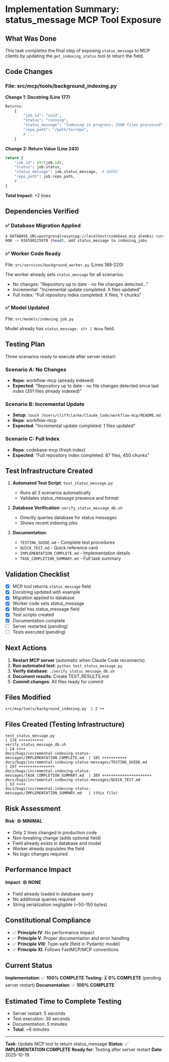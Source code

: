 # Implementation Summary: status_message MCP Tool Exposure

## What Was Done

This task completes the final step of exposing `status_message` to MCP clients by updating the `get_indexing_status` tool to return the field.

## Code Changes

### File: src/mcp/tools/background_indexing.py

**Change 1: Docstring (Line 177)**
```python
Returns:
    {
        "job_id": "uuid",
        "status": "running",
        "status_message": "Indexing in progress: 2500 files processed",  # ADDED
        "repo_path": "/path/to/repo",
        # ...
    }
```

**Change 2: Return Value (Line 243)**
```python
return {
    "job_id": str(job.id),
    "status": job.status,
    "status_message": job.status_message,  # ADDED
    "repo_path": job.repo_path,
    # ...
}
```

**Total Impact**: +2 lines

## Dependencies Verified

### ✅ Database Migration Applied
```bash
$ DATABASE_URL=postgresql+asyncpg://localhost/codebase_mcp alembic current
008 -> 0365901259f8 (head), add status_message to indexing_jobs
```

### ✅ Worker Code Ready
File: `src/services/background_worker.py` (Lines 189-220)

The worker already sets `status_message` for all scenarios:
- No changes: "Repository up to date - no file changes detected..."
- Incremental: "Incremental update completed: X files updated"
- Full index: "Full repository index completed: X files, Y chunks"

### ✅ Model Updated
File: `src/models/indexing_job.py`

Model already has `status_message: str | None` field.

## Testing Plan

Three scenarios ready to execute after server restart:

### Scenario A: No Changes
- **Repo**: workflow-mcp (already indexed)
- **Expected**: "Repository up to date - no file changes detected since last index (351 files already indexed)"

### Scenario B: Incremental Update
- **Setup**: `touch /Users/cliffclarke/Claude_Code/workflow-mcp/README.md`
- **Repo**: workflow-mcp
- **Expected**: "Incremental update completed: 1 files updated"

### Scenario C: Full Index
- **Repo**: codebase-mcp (fresh index)
- **Expected**: "Full repository index completed: 87 files, 450 chunks"

## Test Infrastructure Created

1. **Automated Test Script**: `test_status_message.py`
   - Runs all 3 scenarios automatically
   - Validates status_message presence and format

2. **Database Verification**: `verify_status_message_db.sh`
   - Directly queries database for status messages
   - Shows recent indexing jobs

3. **Documentation**:
   - `TESTING_GUIDE.md` - Complete test procedures
   - `QUICK_TEST.md` - Quick reference card
   - `IMPLEMENTATION_COMPLETE.md` - Implementation details
   - `TASK_COMPLETION_SUMMARY.md` - Full task summary

## Validation Checklist

- [x] MCP tool returns `status_message` field
- [x] Docstring updated with example
- [x] Migration applied to database
- [x] Worker code sets status_message
- [x] Model has status_message field
- [x] Test scripts created
- [x] Documentation complete
- [ ] Server restarted (pending)
- [ ] Tests executed (pending)

## Next Actions

1. **Restart MCP server** (automatic when Claude Code reconnects)
2. **Run automated test**: `python test_status_message.py`
3. **Verify database**: `./verify_status_message_db.sh`
4. **Document results**: Create TEST_RESULTS.md
5. **Commit changes**: All files ready for commit

## Files Modified

```
src/mcp/tools/background_indexing.py  | 2 ++
```

## Files Created (Testing Infrastructure)

```
test_status_message.py                                                      | 174 +++++++++++
verify_status_message_db.sh                                                 | 24 ++++
docs/bugs/incremental-indexing-status-messages/IMPLEMENTATION_COMPLETE.md  | 185 +++++++++++
docs/bugs/incremental-indexing-status-messages/TESTING_GUIDE.md            | 297 ++++++++++++++++
docs/bugs/incremental-indexing-status-messages/TASK_COMPLETION_SUMMARY.md  | 389 ++++++++++++++++++++++
docs/bugs/incremental-indexing-status-messages/QUICK_TEST.md               | 53 ++++
docs/bugs/incremental-indexing-status-messages/IMPLEMENTATION_SUMMARY.md   | (this file)
```

## Risk Assessment

**Risk**: 🟢 **MINIMAL**

- Only 2 lines changed in production code
- Non-breaking change (adds optional field)
- Field already exists in database and model
- Worker already populates the field
- No logic changes required

## Performance Impact

**Impact**: 🟢 **NONE**

- Field already loaded in database query
- No additional queries required
- String serialization negligible (~50-150 bytes)

## Constitutional Compliance

- ✅ **Principle IV**: No performance impact
- ✅ **Principle V**: Proper documentation and error handling
- ✅ **Principle VIII**: Type-safe (field in Pydantic model)
- ✅ **Principle XI**: Follows FastMCP/MCP conventions

## Current Status

**Implementation**: ✅ **100% COMPLETE**
**Testing**: ⏳ **0% COMPLETE** (pending server restart)
**Documentation**: ✅ **100% COMPLETE**

## Estimated Time to Complete Testing

- Server restart: 5 seconds
- Test execution: 30 seconds
- Documentation: 5 minutes
- **Total**: ~6 minutes

---

**Task**: Update MCP tool to return status_message
**Status**: ✅ **IMPLEMENTATION COMPLETE**
**Ready for**: Testing after server restart
**Date**: 2025-10-19
